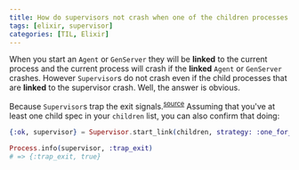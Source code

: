 ```yaml
---
title: How do supervisors not crash when one of the children processes crashes
tags: [elixir, supervisor]
categories: [TIL, Elixir]
---
```


When you start an `Agent` or `GenServer` they will be **linked** to the current process and the current process will crash if the **linked** `Agent` or `GenServer` crashes.
However `Supervisor`s do not crash even if the child processes that are **linked** to the supervisor crash. Well, the answer is obvious.

Because `Supervisor`s trap the exit signals.<sup>[source](https://github.com/erlang/otp/blob/maint/lib/stdlib/src/supervisor.erl#L329)</sup>
Assuming that you've at least one child spec in your `children` list, you can also confirm that doing:

```elixir
{:ok, supervisor} = Supervisor.start_link(children, strategy: :one_for_one)

Process.info(supervisor, :trap_exit)
# => {:trap_exit, true}
```
